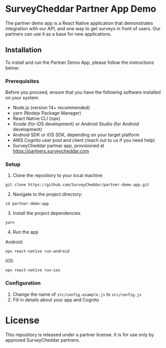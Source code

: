 # SurveyCheddar Partner App Demo

The partner demo app is a React Native application that demonstrates integration with our API, and one way to get surveys in front of users. Our partners can use it as a base for new applications.

## Installation

To install and run the Partner Demo App, please follow the instructions below:

### Prerequisites

Before you proceed, ensure that you have the following software installed on your system:

- Node.js (version 14+ recommended)
- yarn (Nodejs Package Manager)
- React Native CLI (npx)
- Xcode (for iOS development) or Android Studio (for Android development)
- Android SDK or iOS SDK, depending on your target platform
- AWS Cognito user pool and client (reach out to us if you need help)
- SurveyCheddar partner app, provisioned at https://partners.surveycheddar.com

### Setup

1. Clone the repository to your local machine

`git clone https://github.com/SurveyCheddar/partner-demo-app.git`

2. Navigate to the project directory:

`cd partner-demo-app`

3. Install the project dependencies

`yarn`

4. Run the app

Android:
```
npx react-native run-android
```

iOS:
```
npx react-native run-ios
```

### Configuration

1. Change the name of `stc/config.example.js` to `src/config.js`
2. Fill in details about your app and Cognito

# License

This repository is released under a partner license. It is for use only by approved SurveyCheddar partners.